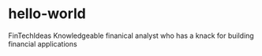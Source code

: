 # hello-world
FinTechIdeas
Knowledgeable finanical analyst who has a knack for building financial applications 
